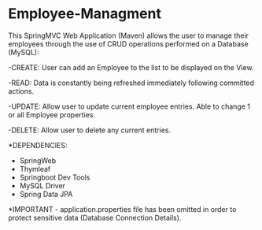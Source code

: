 # Employee-Managment

This SpringMVC Web Application (Maven) allows the user to manage their employees through the use of CRUD operations performed on a Database (MySQL):

-CREATE: User can add an Employee to the list to be displayed on the View.

-READ: Data is constantly being refreshed immediately following committed actions.

-UPDATE: Allow user to update current employee entries. Able to change 1 or all Employee properties.

-DELETE: Allow user to delete any current entries.



*DEPENDENCIES: 
  - SpringWeb
  - Thymleaf
  - Springboot Dev Tools
  - MySQL Driver
  - Spring Data JPA



*IMPORTANT - application.properties file has been omitted in order to protect sensitive data (Database Connection Details).
